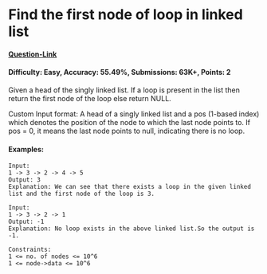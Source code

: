 # Find the first node of loop in linked list
#### [Question-Link](https://www.geeksforgeeks.org/problems/find-the-first-node-of-loop-in-linked-list--170645/1)
#### Difficulty: Easy, Accuracy: 55.49%, Submissions: 63K+, Points: 2

Given a head of the singly linked list. If a loop is present in the list then return the first node of the loop else return NULL.

Custom Input format:
A head of a singly linked list and a pos (1-based index) which denotes the position of the node to which the last node points to. If pos = 0, it means the last node points to null, indicating there is no loop.

#### Examples:
```
Input:
1 -> 3 -> 2 -> 4 -> 5 
Output: 3
Explanation: We can see that there exists a loop in the given linked list and the first node of the loop is 3.
```
```
Input:
1 -> 3 -> 2 -> 1 
Output: -1
Explanation: No loop exists in the above linked list.So the output is -1.
```
```
Constraints:
1 <= no. of nodes <= 10^6
1 <= node->data <= 10^6
```
